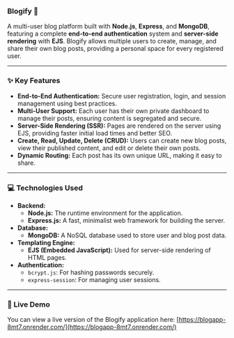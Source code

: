 ### Blogify 🚀

A multi-user blog platform built with **Node.js**, **Express**, and **MongoDB**, featuring a complete **end-to-end authentication** system and **server-side rendering** with **EJS**. Blogify allows multiple users to create, manage, and share their own blog posts, providing a personal space for every registered user.

---

### ✨ Key Features

* **End-to-End Authentication:** Secure user registration, login, and session management using best practices.
* **Multi-User Support:** Each user has their own private dashboard to manage their posts, ensuring content is segregated and secure.
* **Server-Side Rendering (SSR):** Pages are rendered on the server using EJS, providing faster initial load times and better SEO.
* **Create, Read, Update, Delete (CRUD):** Users can create new blog posts, view their published content, and edit or delete their own posts.
* **Dynamic Routing:** Each post has its own unique URL, making it easy to share.

---

### 💻 Technologies Used

* **Backend:**
    * **Node.js:** The runtime environment for the application.
    * **Express.js:** A fast, minimalist web framework for building the server.
* **Database:**
    * **MongoDB:** A NoSQL database used to store user and blog post data.
* **Templating Engine:**
    * **EJS (Embedded JavaScript):** Used for server-side rendering of HTML pages.
* **Authentication:**
    * `bcrypt.js`: For hashing passwords securely.
    * `express-session`: For managing user sessions.

---

### 🚀 Live Demo

You can view a live version of the Blogify application here:
[https://blogapp-8mt7.onrender.com/](https://blogapp-8mt7.onrender.com/)
